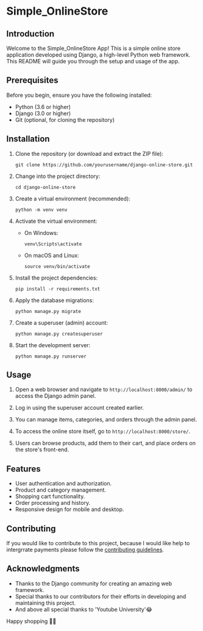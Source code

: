 # Simple_OnlineStore

## Introduction

Welcome to the Simple_OnlineStore App! This is a simple online store application developed using Django, a high-level Python web framework. This README will guide you through the setup and usage of the app.

## Prerequisites

Before you begin, ensure you have the following installed:

- Python (3.6 or higher)
- Django (3.0 or higher)
- Git (optional, for cloning the repository)

## Installation

1. Clone the repository (or download and extract the ZIP file):

   ```
   git clone https://github.com/yourusername/django-online-store.git
   ```

2. Change into the project directory:

   ```
   cd django-online-store
   ```

3. Create a virtual environment (recommended):

   ```
   python -m venv venv
   ```

4. Activate the virtual environment:

   - On Windows:

     ```
     venv\Scripts\activate
     ```

   - On macOS and Linux:

     ```
     source venv/bin/activate
     ```

5. Install the project dependencies:

   ```
   pip install -r requirements.txt
   ```

6. Apply the database migrations:

   ```
   python manage.py migrate
   ```

7. Create a superuser (admin) account:

   ```
   python manage.py createsuperuser
   ```

8. Start the development server:

   ```
   python manage.py runserver
   ```

## Usage

1. Open a web browser and navigate to `http://localhost:8000/admin/` to access the Django admin panel.

2. Log in using the superuser account created earlier.

3. You can manage items, categories, and orders through the admin panel.

4. To access the online store itself, go to `http://localhost:8000/store/`.

5. Users can browse products, add them to their cart, and place orders on the store's front-end.

## Features

- User authentication and authorization.
- Product and category management.
- Shopping cart functionality.
- Order processing and history.
- Responsive design for mobile and desktop.

## Contributing

If you would like to contribute to this project, because I would like help to intergrrate payments please follow the [contributing guidelines](CONTRIBUTING.md).

## Acknowledgments

- Thanks to the Django community for creating an amazing web framework.
- Special thanks to our contributors for their efforts in developing and maintaining this project.
- And above all special thanks to 'Youtube University'😂
  
Happy shopping 🛒🌟
